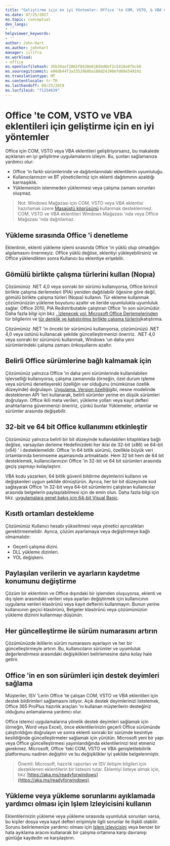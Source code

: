 ```yaml
---
title: "Geliştirme için en iyi Yöntemler: Office 'te COM, VSTO, & VBA eklentileri"
ms.date: 07/25/2017
ms.topic: conceptual
dev_langs:
- ''
helpviewer_keywords:
- ''
author: John-Hart
ms.author: johnhart
manager: jillfra
ms.workload:
- office
ms.openlocfilehash: 35b39aef2865f0438e6165bd6bf2c5418e8fbcb0
ms.sourcegitcommit: e98db44f3a33529b0ba188d24390efd09e548191
ms.translationtype: MT
ms.contentlocale: tr-TR
ms.lasthandoff: 09/25/2019
ms.locfileid: "71254639"
---
```

# <a name="development-best-practices-for-com-vsto-and-vba-add-ins-in-office"></a>Office 'te COM, VSTO ve VBA eklentileri için geliştirme için en iyi yöntemler
  Office için COM, VSTO veya VBA eklentileri geliştiriyorsanız, bu makalede açıklanan en iyi geliştirme uygulamalarını izleyin.   Bu, şunları sağlamanıza yardımcı olur:

- Office 'in farklı sürümlerinde ve dağıtımlarındaki eklentilerin uyumluluğu.
- Kullanıcılarınızın ve BT yöneticileriniz için eklenti dağıtımının azaldığı karmaşıklık.
- Yüklemenizin istenmeden yüklenmesi veya çalışma zamanı sorunları oluşmaz.

>Not: Windows Mağazası için COM, VSTO veya VBA eklentisi hazırlamak üzere [Masaüstü köprüsünü](/windows/uwp/porting/desktop-to-uwp-root) kullanmak desteklenmez. COM, VSTO ve VBA eklentileri Windows Mağazası 'nda veya Office Mağazası 'nda dağıtılamaz.

## <a name="do-not-check-for-office-during-installation"></a>Yükleme sırasında Office 'i denetleme
 Eklentinin, eklenti yükleme işlemi sırasında Office 'in yüklü olup olmadığını algılamasını önermeyiz. Office yüklü değilse, eklentiyi yükleyebilirsiniz ve Office yüklendikten sonra Kullanıcı bu eklentiye erişebilir.

## <a name="use-embedded-interop-types-nopia"></a>Gömülü birlikte çalışma türlerini kullan (Nopıa)
Çözümünüz .NET 4,0 veya sonraki bir sürümü kullanıyorsa, Office birincil birlikte çalışma derlemeleri (PIA) yeniden dağıtılabilir öğesine göre değil, gömülü birlikte çalışma türleri (Nopıa) kullanın. Tür ekleme kullanmak çözümünüzün yükleme boyutunu azaltır ve ileride uyumlulukla uyumluluk sağlar. Office 2010, PIA Redistributable çalıştıran Office 'in son sürümüdür. Daha fazla bilgi için bkz [. İzlenecek yol: Microsoft Office Derlemelerinden](https://msdn.microsoft.com/library/ee317478.aspx) tür bilgilerini ve [tür denklik ve katıştırılmış birlikte çalışma türlerini](/windows/uwp/porting/desktop-to-uwp-root)katıştırma.

Çözümünüz .NET 'in önceki bir sürümünü kullanıyorsa, çözümünüzü .NET 4,0 veya üstünü kullanacak şekilde güncelleştirmenizi öneririz. .NET 4,0 veya sonraki bir sürümünü kullanmak, Windows 'un daha yeni sürümlerindeki çalışma zamanı önkoşullarını azaltır.

## <a name="avoid-depending-on-specific-office-versions"></a>Belirli Office sürümlerine bağlı kalmamak için
Çözümünüz yalnızca Office 'in daha yeni sürümlerinde kullanılabilen işlevselliği kullanıyorsa, çalışma zamanında (örneğin, özel durum işleme veya sürümü denetleyerek) özelliğin var olduğunu (mümkünse özellik düzeyinde) doğrulayın. [Uygulama. Version özelliği](<xref:Microsoft.Office.Interop.Excel._Application.Version%2A>)gibi, nesne modelinde desteklenen API 'leri kullanarak, belirli sürümler yerine en düşük sürümleri doğrulayın. Office ikili meta verileri, yükleme yolları veya kayıt defteri anahtarlarına güvenmenizi öneririz, çünkü bunlar Yüklemeler, ortamlar ve sürümler arasında değişebilir.

## <a name="enable-both-32-bit-and-64-bit-office-usage"></a>32-bit ve 64 bit Office kullanımını etkinleştir
Çözümünüz yalnızca belirli bir bit düzeyinde kullanılabilen kitaplıklara bağlı değilse, varsayılan derleme Hedefinizdeki her ikisi de 32-bit (x86) ve 64-bit (x64) ' i desteklemelidir. Office 'in 64 bitlik sürümü, özellikle büyük veri ortamlarında benimseme aşamasında artmaktadır. Hem 32 bit hem de 64 bit desteklemek, kullanıcılarınızın Office 'in 32-bit ve 64 bit sürümleri arasında geçiş yapmayı kolaylaştırır.

VBA kodu yazarken, 64 bitlik güvenli bildirme deyimlerini kullanın ve değişkenleri uygun şekilde dönüştürün. Ayrıca, her bir bit düzeyinde kod sağlayarak Office 'in 32-bit veya 64-bit sürümlerini çalıştıran kullanıcılar arasında belgelerin paylaşılabilmesi için de emin olun. Daha fazla bilgi için bkz. [uygulamalara genel bakış için 64-bit Visual Basic](/office/vba/Language/Concepts/Getting-Started/64-bit-visual-basic-for-applications-overview).

## <a name="support-restricted-environments"></a>Kısıtlı ortamları destekleme
Çözümünüz Kullanıcı hesabı yükseltmesi veya yönetici ayrıcalıkları gerektirmemelidir. Ayrıca, çözüm ayarlamaya veya değiştirmeye bağlı olmamalıdır:

- Geçerli çalışma dizini.
- DLL yükleme dizinleri.
- YOL değişkeni.

## <a name="change-the-save-location-of-shared-data-and-settings"></a>Paylaşılan verilerin ve ayarların kaydetme konumunu değiştirme
Çözüm bir eklentinin ve Office dışındaki bir işlemden oluşuyorsa, eklenti ve dış işlem arasındaki verileri veya ayarları değiştirmek için kullanıcının uygulama verileri klasörünü veya kayıt defterini kullanmayın. Bunun yerine kullanıcının geçici klasörünü, Belgeler klasörünü veya çözümünüzün yükleme dizinini kullanmayı düşünün.

## <a name="increment-the-version-number-with-each-update"></a>Her güncelleştirme ile sürüm numarasını artırın
Çözümünüzde ikililerin sürüm numarasını ayarlayın ve her bir güncelleştirmeyle artırın. Bu, kullanıcıların sürümler ve uyumluluk değerlendirmesi arasındaki değişiklikleri belirlemesine daha kolay hale getirir.

## <a name="provide-support-statements-for-the-latest-versions-of-office"></a>Office 'in en son sürümleri için destek deyimleri sağlama
Müşteriler, ISV 'Lerin Office 'te çalışan COM, VSTO ve VBA eklentileri için destek bildirimleri sağlamasını istiyor. Açık destek deyimlerinizi listelemek, Office 365 ProPlus hazırlık araçları 'nı kullanan müşterilerin desteğiniz olduğunu anlamalarına yardımcı olur.

Office istemci uygulamalarına yönelik destek deyimleri sağlamak için (örneğin, Word veya Excel), önce eklentilerinizin geçerli Office sürümünde çalıştırıldığını doğrulayın ve sonra eklenti sonraki bir sürümde kesintiye kesildiğinde güncelleştirmeler sağlamak için yürütün. Microsoft yeni bir yapı veya Office güncelleştirmesi yayımlandığında eklentilerinizi test etmeniz gerekmez. Microsoft, Office 'teki COM, VSTO ve VBA genişletilebilirlik platformunu nadiren değiştirir ve bu değişiklikler iyi şekilde belgelenmiştir.

>Önemli: Microsoft, hazırlık raporları ve ISV iletişim bilgileri için desteklenen eklentilerin bir listesini tutar. Eklentiyi listeye almak için, bkz [https://aka.ms/readyforwindows](https://aka.ms/readyforwindows).

## <a name="use-process-monitor-to-help-debug-installation-or-loading-issues"></a>Yükleme veya yükleme sorunlarını ayıklamada yardımcı olması için Işlem Izleyicisini kullanın
Eklentilerinizin yükleme veya yükleme sırasında uyumluluk sorunları varsa, bu kişiler dosya veya kayıt defteri erişimiyle ilgili sorunlar ile ilişkili olabilir. Sorunu belirlemenize yardımcı olması için [Işlem izleyicisini](/sysinternals/downloads/procmon) veya benzer bir hata ayıklama aracını kullanarak bir çalışma ortamına karşı davranışı günlüğe kaydedin ve karşılaştırın.
